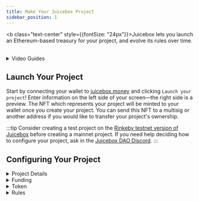 ```yaml
---
title: Make Your Juicebox Project
sidebar_position: 1
---
```


<b class="text-center" style={{fontSize: "24px"}}>Juicebox lets you launch an Ethereum-based treasury for your project, and evolve its rules over time.</b><br/><br/>

<details>

<summary>Video Guides</summary>

<iframe width="560" height="315" src="https://www.youtube.com/embed/sT8m75QDXvA" title="YouTube video player" frameborder="0" allow="accelerometer; autoplay; clipboard-write; encrypted-media; gyroscope; picture-in-picture" allowfullscreen></iframe>

<p class="subtitle">Launch your project in 5 minutes. Worry about the details later.</p>

<iframe width="560" height="315" src="https://www.youtube.com/embed/kWxaFn4iwug" title="YouTube video player" frameborder="0" allow="accelerometer; autoplay; clipboard-write; encrypted-media; gyroscope; picture-in-picture" allowfullscreen></iframe>

<p class="subtitle">Detailed project configuration guide.</p>

</details>


## Launch Your Project

Start by connecting your wallet to [juicebox.money](https://juicebox.money) and clicking `Launch your project`! Enter information on the left side of your screen—the right side is a preview. The NFT which represents your project will be minted to your wallet once you create your project. You can send this NFT to a multisig or another address if you would like to transfer your project's ownership.

:::tip
Consider creating a test project on the [Rinkeby testnet version of Juicebox](https://rinkeby.juicebox.money) before creating a mainnet project. If you need help deciding how to configure your project, ask in the [Juicebox DAO Discord](https://discord.gg/juicebox).
:::

## Configuring Your Project

<details>

<summary>Project Details</summary>

### Project Details

#### Overview

**Project Details** are displayed on your [juicebox.money](https://juicebox.money) project page. This section includes your project's title, description, logo, important links, and pay button customization.

- These details can be updated later.
- Emojis can be used in these fields.
- This information is stored on [IPFS](https://ipfs.io/) via [Pinata](https://www.pinata.cloud/).

#### Options

|Field|Description|
| -------------------- | ---------------------------------------------------------------------------------------------------------------------------------------------------------------------------------------------------------------------------------------------------------------------------------------------------------------------------------------------------------------------------------------------------------------------------------------------------------------------------------------------------------------------------------------------------------------------------------------------------------------------------------------------------------------------------------------------------------------------------------------------------------------------------------------------------------------------------------------------------------------------------------------------------------------------------------------------------------------------------------------------------------------------------------------------------------------------------- |
|**Project name**|<p>The title of your project, which will appear on your project page and on the <a href='https://juicebox.money'>juicebox.money</a> home page.</p>|
|**Project description**|<p>This description will appear on your project page. Project creators often use this space for stating their project's goals and providing context.</p>|
|**Logo** |<p>Your project's logo, which will be displayed on your project page and on the <a href='https://juicebox.money'>juicebox.money</a> home page. Upload a GIF for an animated logo! Filesize must be under 1 MB.</p> |
|**Website**|<p>A link to any website, which will be displayed on your project page. Project creators often link to their project's landing page. If unnecessary, this field can be left blank.</p>|
|**Twitter handle**|<p>A Twitter handle, which will be displayed as a link on your project page. Do not type an `@` before the handle—it will be added automatically. Project creators often link to their project's official Twitter account. If unnecessary, this field can be left blank.</p>|
|**Discord link**|<p>A Discord server invite, which will be displayed as a link on your project page. Project creators often link to an official project Discord server. If unnecessary, this field can be left blank.</p>|
|**Pay button text**|<p>The pay button text on your project page. The default is `Pay`, and `Donate` is a popular alternative.</p>|
|**Pay disclosure**|<p>The pay disclosure will be shown to people before they pay your project. Project creators often use this to provide context or to display an agreement.</p>|

#### Examples

<img src="/img/project-guide/details0.png" width="100%" style={{display: "block", margin: "auto"}} />
<p style={{textAlign: "center"}}><i>Project page on <a href='https://juicebox.money'>juicebox.money</a></i></p><br/>
<img src="/img/project-guide/details1.png" width="80%" style={{display: "block", margin: "auto"}} />
<p style={{textAlign: "center"}}><i>Payment page on <a href='https://juicebox.money'>juicebox.money</a></i></p>

</details>

<details>

<summary>Funding</summary>

### Funding

#### Overview

**Funding** parameters dictate how your project distributes funds. This section also dictates the behaviour of your project's funding cycle. A project's funding cycle determines how its time-locked rules operate. These details can be updated over time.

#### Options

|Field|Description|
| -------------------- | ---------------------------------------------------------------------------------------------------------------------------------------------------------------------------------------------------------------------------------------------------------------------------------------------------------------------------------------------------------------------------------------------------------------------------------------------------------------------------------------------------------------------------------------------------------------------------------------------------------------------------------------------------------------------------------------------------------------------------------------------------------------------------------------------------------------------------------------------------------------------------------------------------------------------------------------------------------------------------------------------------------------------------------------------------------------------------- |
|**Automate funding cycles**|<p>Projects are expressed in terms of funding cycles. <ul><li>Payouts happen once per funding cycle.</li><li>Some [token incentives](token.md) are calculated using funding cycles.</li><li>Most importantly, projects cannot be reconfigured in the middle of a funding cycle. Instead, changes are queued for the <i>next</i> funding cycle.</li></ul>With automated funding cycles turned off, the project owner can reconfigure the project at any time, triggering a new funding cycle in the process. This provides flexibility for the project owner, but increases the community's percieved risk of rugpulls or other malicious behaviour.<br/><br/>When automated funding cycles are turned on, the project owner must choose a cycle duration. A shorter funding cycle provides more flexibility, but greater percieved risk. A longer funding cycle will do the opposite.<br/><br/>Automated funding cycles are particularly useful for projects with regular costs or payouts.</p>|
|**Payouts**|<p>Payouts dictate how funds leave a treasury.<ul><li>*Amounts* payouts are specific ETH or dollar amounts.</li><li>*Percentages* payouts are percentages of the entire treasury.</li></ul>Payouts to Ethereum addresses invoke a 2.5% fee, which is routed to the [Juicebox DAO treasury](https://juicebox.money/#/v2/p/1). These fees issue JBX tokens, granting projects partial ownership of the ecosystem. Payouts to other Juicebox projects do not invoke fees.<br/><br/>Funds not needed for a project's payouts are considered [overflow](/dev/learn/glossary/overflow). Community members can redeem their tokens for a portion of overflow funds, if enabled by the project owner. Overflow also serves as a project's runway. Projects using *percentages* payouts do not have any overflow.</p>|

#### Examples

<img src="/img/project-guide/funding0.png" width="60%" style={{display: "block", margin: "auto"}} />
<p style={{textAlign: "center"}}><i>Funding cycle information on <a href='https://juicebox.money'>juicebox.money</a></i></p><br/>
<img src="/img/project-guide/funding1.png" width="65%" style={{display: "block", margin: "auto"}} />
<p style={{textAlign: "center"}}><i>A project with ETH payout amounts on <a href='https://juicebox.money'>juicebox.money</a></i></p>

</details>

<details>

<summary>Token</summary>

### Token

#### Overview

When people pay a project, project tokens are minted. **Token** parameters dictate how those tokens work.
- Token balances are tracked in the Juicebox contracts by default. If desired, project owners can issue an [ERC-20](https://www.investopedia.com/news/what-erc20-and-what-does-it-mean-ethereum/) on [juicebox.money](https://juicebox.money) once their project is deployed. This ERC-20 can be claimed by community members.
- Project tokens are often used for voting in governance, gated access to a Discord server, an NFT mint, or something else.
- These rules can be updated over time.

#### Options

|Field|Description|
| -------------------- | ---------------------------------------------------------------------------------------------------------------------------------------------------------------------------------------------------------------------------------------------------------------------------------------------------------------------------------------------------------------------------------------------------------------------------------------------------------------------------------------------------------------------------------------------------------------------------------------------------------------------------------------------------------------------------------------------------------------------------------------------------------------------------------------------------------------------------------------------------------------------------------------------------------------------------------------------------------------------------------------------------------------------------------------------------------------------------- |
|**Initial mint rate**|<p>The number of project tokens minted when 1 ETH is contributed.</p>|
|**Reserved tokens**|<p>Tokens are minted when people pay your project. Reserved tokens can be used to control where those tokens go.<br/><br/>By default, all tokens go to the person that pays your project. If the reserved rate is set to 30%, the person that pays your project will only receive 70% of the tokens minted by that payment. The remaining 30% of tokens will go to Ethereum addresses and Juicebox projects chosen by the project owner.<br/><br/>Project owners often use reserved tokens to ensure that core project members maintain a voice in governance as a project grows. A higher reserve rate makes a project more resilient to takeover, but reduces the incentive for individuals to contribute to your project (as they will receive fewer project tokens). A lower reserve rate will do the opposite.</p>|
|**Discount rate**|<p>The percentage your mint rate will decrease by every funding cycle. In other words: *how much more expensive do project tokens become each funding cycle?*<br/><br/>If a project has an intial mint rate of 1,000,000 tokens per ETH and a discount rate of 10%, that project's mint rate will be 900,000 tokens per ETH in its second funding cycle, and 810,000 tokens per ETH in the funding cycle after that. This mechanic encourages early contributions, but may also discourage later contributors if too extreme.</p>|
|**Redemption rate**|<p>By default, tokens can be redeemed for a proportional amount of [overflow](/dev/learn/glossary/overflow).<ul><li>Funds exceeding your costs/payouts are considered overflow.</li><li>By default, a token holder who redeems ten percent of all project tokens will receive ten percent of the overflow.</li></ul>The redemption rate alters this behaviour—if set to 60%, project tokens are only redeemable for 60% of the overflow they would otherwise correspond to. This means that somebody redeeming 10% of project tokens would only receive ~6% of the overflow, leaving the other ~4% in the treasury.<br/><br/> The funds remaining in the treasury increase the proportional value of other tokens. The redemption rate mechanic rewards individuals who redeem their project tokens later rather than earlier.</p>|

#### Examples

<img src="/img/project-guide/token0.png" width="60%" style={{display: "block", margin: "auto"}} />
<p style={{textAlign: "center"}}><i>A mint rate displayed on <a href='https://juicebox.money'>juicebox.money</a></i></p><br/>
<img src="/img/project-guide/token1.png" width="70%" style={{display: "block", margin: "auto"}} />
<p style={{textAlign: "center"}}><i>Reserved tokens on <a href='https://juicebox.money'>juicebox.money</a></i></p><br/>
<img src="/img/project-guide/token2.png" width="60%" style={{display: "block", margin: "auto"}} />
<p style={{textAlign: "center"}}><i>Token incentive information on <a href='https://juicebox.money'>juicebox.money</a></i></p>

</details>

<details>

<summary>Rules</summary>

### Rules

#### Overview

**Rules** include restrictions on project reconfigurations and global toggles for pausing payments and enabling at-will token minting.

#### Options

|Field|Description|
| -------------------- | ---------------------------------------------------------------------------------------------------------------------------------------------------------------------------------------------------------------------------------------------------------------------------------------------------------------------------------------------------------------------------------------------------------------------------------------------------------------------------------------------------------------------------------------------------------------------------------------------------------------------------------------------------------------------------------------------------------------------------------------------------------------------------------------------------------------------------------------------------------------------------------------------------------------------------------------------------------------------------------------------------------------------------------------------------------------------------- |
|**Pause payments**|<p>When enabled, people cannot pay your project. Project owners have used this in between fundraising periods, or when wanting to completely shut off token issuance.</p>|
|**Allow token minting**|<p>When enabled, the project owner can mint project tokens to any address at will. This could be used for setting up a "premine", or to create an additional token reserve for the DAO.</p>|
|**Reconfiguration rules**|<p>Reconfiguration rules are conditions which must be met for a project to be reconfigured. Under the default 3-day delay, a reconfiguration must be submitted at least 3 days before the next funding cycle starts. This gives the community time to verify queued reconfigurations and prevents a last-second rug pull.</p>|


</details>
